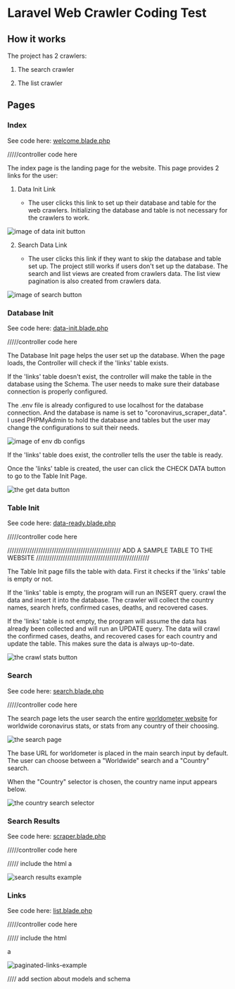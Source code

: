 # Laravel Web Crawler Coding Test

## How it works

The project has 2 crawlers:

1. The search crawler

2. The list crawler


## Pages

### Index

See code here: [welcome.blade.php](https://github.com/markoco14/laravel-scraper/blob/main/resources/views/welcome.blade.php)

/////controller code here

The index page is the landing page for the website. This page provides 2 links for the user:

1. Data Init Link

	- The user clicks this link to set up their database and table for the web crawlers. Initializing the database and table is not necessary for the crawlers to work.

![image of data init button](resources/images/choose-data-init.png)

2. Search Data Link

	- The user clicks this link if they want to skip the database and table set up. The project still works if users don't set up the database. The search and list views are created from crawlers data. The list view pagination is also created from crawlers data.

![image of search button](resources/images/choose-search-stats.png)

### Database Init

See code here: [data-init.blade.php](https://github.com/markoco14/laravel-scraper/blob/main/resources/views/data-init.blade.php)

/////controller code here

The Database Init page helps the user set up the database. When the page loads, the Controller will check if the 'links' table exists.

If the 'links' table doesn't exist, the controller will make the table in the database using the Schema. The user needs to make sure their database connection is properly configured.

The .env file is already configured to use localhost for the database connection. And the database is name is set to "coronavirus_scraper_data". I used PHPMyAdmin to hold the database and tables but the user may change the configurations to suit their needs.

![image of env db configs](/resources/images/env-db-configs.png)

If the 'links' table does exist, the controller tells the user the table is ready.

Once the 'links' table is created, the user can click the CHECK DATA button to go to the Table Init Page.

![the get data button](/resources/images/check-data-button.png)

### Table Init

See code here: [data-ready.blade.php](https://github.com/markoco14/laravel-scraper/blob/main/resources/views/data-ready.blade.php)

/////controller code here

///////////////////////////////////////////////////
ADD A SAMPLE TABLE TO THE WEBSITE
///////////////////////////////////////////////////

The Table Init page fills the table with data. First it checks if the 'links' table is empty or not.

If the 'links' table is empty, the program will run an INSERT query. crawl the data and insert it into the database. The crawler will collect the country names, search hrefs, confirmed cases, deaths, and recovered cases.

If the 'links' table is not empty, the program will assume the data has already been collected and will run an UPDATE query. The data will crawl the confirmed cases, deaths, and recovered cases for each country and update the table. This makes sure the data is always up-to-date. 

![the crawl stats button](/resources/images/crawl-stats-button.png)

### Search

See code here: [search.blade.php](https://github.com/markoco14/laravel-scraper/blob/main/resources/views/search.blade.php)

/////controller code here

The search page lets the user search the entire [worldometer website](https://www.worldometers.info/coronavirus/) for worldwide coronavirus stats, or stats from any country of their choosing. 

![the search page](/resources/images/search-page.png)

The base URL for worldometer is placed in the main search input by default. The user can choose between a "Worldwide" search and a "Country" search.

When the "Country" selector is chosen, the country name input appears below.

![the country search selector](/resources/images/country-search-selector.png)



### Search Results

See code here: [scraper.blade.php](https://github.com/markoco14/laravel-scraper/blob/main/resources/views/scraper.blade.php)

/////controller code here

///// include the html
a

![search results example](/resources/images/search-results-page.png)

### Links

See code here: [list.blade.php](https://github.com/markoco14/laravel-scraper/blob/main/resources/views/list.blade.php)

/////controller code here

///// include the html

a

![paginated-links-example](/resources/images/links-page.png)


//// add section about models and schema

